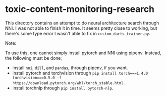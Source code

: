 # toxic-content-monitoring-research
This directory contains an attempt to do neural architecture search through NNI. I was not able to finish it in time. It seems pretty close to working, but there's some type error I wasn't able to fix in `custom_darts_trainer.py`.

Note:

To use this, one cannot simply install pytorch and NNI using pipenv. Instead, the following must be done;

* install `nni`, `dill`, and `pandas`, through pipenv, if you want.
* install pytorch and torchvision through `pip install torch===1.4.0 torchvision===0.5.0 -f https://download.pytorch.org/whl/torch_stable.html`.
* install torchnlp through `pip install pytorch-nlp`.
